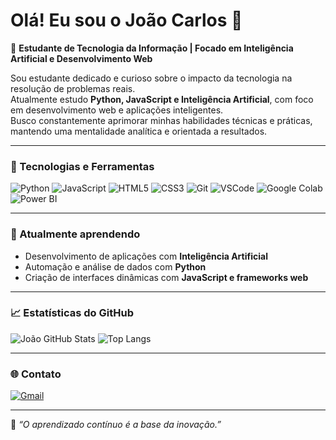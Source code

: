 # Olá! Eu sou o João Carlos 👋

🎯 **Estudante de Tecnologia da Informação | Focado em Inteligência Artificial e Desenvolvimento Web**

Sou estudante dedicado e curioso sobre o impacto da tecnologia na resolução de problemas reais.  
Atualmente estudo **Python, JavaScript e Inteligência Artificial**, com foco em desenvolvimento web e aplicações inteligentes.  
Busco constantemente aprimorar minhas habilidades técnicas e práticas, mantendo uma mentalidade analítica e orientada a resultados.

---

### 🚀 Tecnologias e Ferramentas

![Python](https://img.shields.io/badge/Python-3776AB?style=for-the-badge&logo=python&logoColor=white)
![JavaScript](https://img.shields.io/badge/JavaScript-F7DF1E?style=for-the-badge&logo=javascript&logoColor=black)
![HTML5](https://img.shields.io/badge/HTML5-E34F26?style=for-the-badge&logo=html5&logoColor=white)
![CSS3](https://img.shields.io/badge/CSS3-1572B6?style=for-the-badge&logo=css3&logoColor=white)
![Git](https://img.shields.io/badge/Git-F05033?style=for-the-badge&logo=git&logoColor=white)
![VSCode](https://img.shields.io/badge/VS%20Code-007ACC?style=for-the-badge&logo=visualstudiocode&logoColor=white)
![Google Colab](https://img.shields.io/badge/Google%20Colab-F9AB00?style=for-the-badge&logo=googlecolab&logoColor=white)
![Power BI](https://img.shields.io/badge/Power%20BI-F2C811?style=for-the-badge&logo=powerbi&logoColor=black)

---

### 🧠 Atualmente aprendendo

- Desenvolvimento de aplicações com **Inteligência Artificial**
- Automação e análise de dados com **Python**
- Criação de interfaces dinâmicas com **JavaScript e frameworks web**

---

### 📈 Estatísticas do GitHub

![João GitHub Stats](https://github-readme-stats.vercel.app/api?username=joaocarloscodes&show_icons=true&theme=tokyonight)
![Top Langs](https://github-readme-stats.vercel.app/api/top-langs/?username=joaocarloscodes&layout=compact&theme=tokyonight)

---

### 🌐 Contato

[![Gmail](https://img.shields.io/badge/Gmail-EA4335?style=for-the-badge&logo=gmail&logoColor=white)](mailto:joaodarosa208@gmail.com)

---

📌 *“O aprendizado contínuo é a base da inovação.”*

